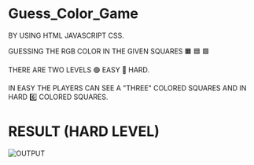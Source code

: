 # Guess_Color_Game

BY USING  HTML JAVASCRIPT CSS.

GUESSING THE RGB COLOR IN THE GIVEN SQUARES :orange_square: :blue_square: :purple_square:

THERE ARE TWO LEVELS :green_circle: EASY :red_circle: HARD.

IN EASY THE PLAYERS CAN SEE A "THREE" COLORED SQUARES AND IN HARD :six: COLORED SQUARES.

# RESULT (HARD LEVEL)

![OUTPUT](https://github.com/Samarthasbhat/Guess_color__Game/blob/main/guess_rgb_color/color.png)
